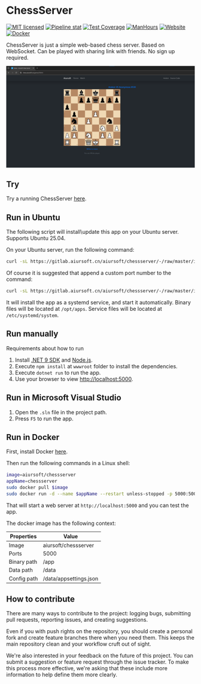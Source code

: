 # ChessServer

[![MIT licensed](https://img.shields.io/badge/license-MIT-blue.svg)](https://gitlab.aiursoft.cn/aiursoft/ChessServer/-/blob/master/LICENSE)
[![Pipeline stat](https://gitlab.aiursoft.cn/aiursoft/ChessServer/badges/master/pipeline.svg)](https://gitlab.aiursoft.cn/aiursoft/ChessServer/-/pipelines)
[![Test Coverage](https://gitlab.aiursoft.cn/aiursoft/ChessServer/badges/master/coverage.svg)](https://gitlab.aiursoft.cn/aiursoft/ChessServer/-/pipelines)
[![ManHours](https://manhours.aiursoft.cn/r/gitlab.aiursoft.cn/aiursoft/ChessServer.svg)](https://gitlab.aiursoft.cn/aiursoft/ChessServer/-/commits/master?ref_type=heads)
[![Website](https://img.shields.io/website?url=https%3A%2F%2Fchess.aiursoft.cn%2F)](https://chess.aiursoft.cn)
[![Docker](https://img.shields.io/docker/pulls/aiursoft/chessserver.svg)](https://hub.docker.com/r/aiursoft/chessserver)

ChessServer is just a simple web-based chess server. Based on WebSocket. Can be played with sharing link with friends. No sign up required.

![overview](./screenshot.png)

## Try

Try a running ChessServer [here](https://chess.aiursoft.cn).

## Run in Ubuntu

The following script will install\update this app on your Ubuntu server. Supports Ubuntu 25.04.

On your Ubuntu server, run the following command:

```bash
curl -sL https://gitlab.aiursoft.cn/aiursoft/chessserver/-/raw/master/install.sh | sudo bash
```

Of course it is suggested that append a custom port number to the command:

```bash
curl -sL https://gitlab.aiursoft.cn/aiursoft/chessserver/-/raw/master/install.sh | sudo bash -s 8080
```

It will install the app as a systemd service, and start it automatically. Binary files will be located at `/opt/apps`. Service files will be located at `/etc/systemd/system`.

## Run manually

Requirements about how to run

1. Install [.NET 9 SDK](http://dot.net/) and [Node.js](https://nodejs.org/).
2. Execute `npm install` at `wwwroot` folder to install the dependencies.
3. Execute `dotnet run` to run the app.
4. Use your browser to view [http://localhost:5000](http://localhost:5000).

## Run in Microsoft Visual Studio

1. Open the `.sln` file in the project path.
2. Press `F5` to run the app.

## Run in Docker

First, install Docker [here](https://docs.docker.com/get-docker/).

Then run the following commands in a Linux shell:

```bash
image=aiursoft/chessserver
appName=chessserver
sudo docker pull $image
sudo docker run -d --name $appName --restart unless-stopped -p 5000:5000 -v /var/www/$appName:/data $image
```

That will start a web server at `http://localhost:5000` and you can test the app.

The docker image has the following context:

| Properties  | Value                               |
|-------------|-------------------------------------|
| Image       | aiursoft/chessserver                |
| Ports       | 5000                                |
| Binary path | /app                                |
| Data path   | /data                               |
| Config path | /data/appsettings.json              |

## How to contribute

There are many ways to contribute to the project: logging bugs, submitting pull requests, reporting issues, and creating suggestions.

Even if you with push rights on the repository, you should create a personal fork and create feature branches there when you need them. This keeps the main repository clean and your workflow cruft out of sight.

We're also interested in your feedback on the future of this project. You can submit a suggestion or feature request through the issue tracker. To make this process more effective, we're asking that these include more information to help define them more clearly.